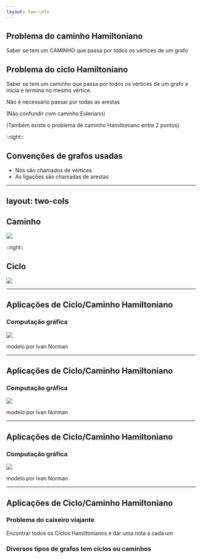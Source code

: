 ```yaml
---
layout: two-cols
---
```


## Problema do caminho Hamiltoniano

Saber se tem um CAMINHO que passa por todos os vértices de um grafo

<v-click>

## Problema do ciclo Hamiltoniano

Saber se tem um caminho que passa por todos os vértices de um grafo *e*
inicia e termina no mesmo vértice.

</v-click>

<v-click>

<Attention>
  Não é necessário passar por todas as arestas
</Attention>

<span class="opacity-30"> (Não confundir com caminho Euleriano) </span>

<span class="opacity-30"> (Também existe o problema de caminho Hamiltoniano entre 2 pontos) </span>


</v-click>

::right::

<v-click>

## Convenções de grafos usadas

- Nós são chamados de vértices
- As ligações são chamadas de arestas

</v-click>

---
layout: two-cols
---

## Caminho

![](/graph1.jpg)

::right::

## Ciclo

![](/cycle1.png)

---

## Aplicações de Ciclo/Caminho Hamiltoniano

### Computação gráfica


<img src="car1.png" class="h-90">

modelo por Ivan Norman

--- 

## Aplicações de Ciclo/Caminho Hamiltoniano

### Computação gráfica


<img src="car2.png" class="h-90">

modelo por Ivan Norman

--- 

## Aplicações de Ciclo/Caminho Hamiltoniano

### Computação gráfica


<img src="car3.png" class="h-90">

modelo por Ivan Norman


--- 

## Aplicações de Ciclo/Caminho Hamiltoniano

### Problema do caixeiro viajante

Encontrar todos os Ciclos Hamiltonianos e dar uma nota a cada um

### Diversos tipos de grafos tem ciclos ou caminhos

